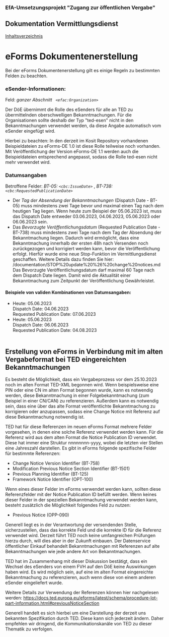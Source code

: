 ### EfA-Umsetzungsprojekt "Zugang zur öffentlichen Vergabe"
## Dokumentation Vermittlungsdienst
[Inhaltsverzeichnis](/documentation/documentation.md)
<br>

# eForms Dokumentenerstellung

Bei der eForms Dokumentenerstellung gilt es einige Regeln zu bestimmten Felden zu beachten.

### eSender-Informationen:

Feld: *ganzer Abschnitt ``` <efac:Organization>```*

Der DöE übernimmt die Rolle des eSenders für alle an TED zu übermittelnden oberschwelligen Bekanntmachungen. Für die Organisationen sollte deshalb der Typ "ted-esen" nicht in den Bekanntmachungen verwendet werden, da diese Angabe automatisch vom eSender eingefügt wird. 

Hierbei zu beachten: In den derzeit im Kosit Repository vorhandenen Beispieldateien zu eForms-DE 1.0 ist diese Rolle teilweise noch vorhanden. Mit Veröffentlichung der Version eForms-DE 1.1 werden auch die Beispieldateien entsprechend angepasst, sodass die Rolle ted-esen nicht mehr verwendet wird. 
<br>

### Datumsangaben

Betroffene Felder: *BT-05: ``` <cbc:IssueDate> ```* , *BT-738: ``` <cbc:RequestedPublicationDate>```*

- Der *Tag der Absendung der Bekanntmachungen* (Dispatch Date - BT-05) muss mindestens zwei Tage bevor und maximal einen Tag nach dem heutigen Tag liegen. Wenn heute zum Beispiel der 05.06.2023 ist, muss das Dispatch Date entweder 03.06.2023, 04.06.2023, 05.06.2023 oder 06.06.2023 sein. 
- Das *Bevorzugte Veröffentlichungsdatum* (Requested Publication Date - BT-738) muss mindestens zwei Tage nach dem Tag der Absendung der Bekanntmachung liegen. Dadurch wird ermöglicht, dass eine Bekanntmachung innerhalb der ersten 48h nach Versenden noch zurückgezogen und korrigiert werden kann, bevor die Veröffentlichung erfolgt. Hierfür wurde eine neue Stop-Funktion im Vermittlungsdienst geschaffen. Weitere Details dazu finden Sie hier: /documentation/STOP%20update%20%26%20change%20notices.md
Das Bevorzugte Veröffentlichungsdatum darf maximal 60 Tage nach dem Dispatch Date liegen. Damit wird die Aktualität einer Bekanntmachung zum Zeitpunkt der Veröffentlichung Gewährleistet.

#### Beispiele von validen Kombinationen von Datumsangaben:

- Heute: 05.06.2023 <br>
Dispatch Date: 04.06.2023<br>
Requested Publication Date: 07.06.2023<br>
- Heute: 05.06.2023<br>
Dispatch Date: 06.06.2023<br>
Requested Publication Date: 04.08.2023
<br><br>

## Erstellung von eForms in Verbindung mit im alten Vergabeformat bei TED eingereichten Bekanntmachungen

Es besteht die Möglichkeit, dass ein Vergabeprozess vor dem 25.10.2023 noch im alten Format TED-XML begonnen wird. Wenn beispielsweise eine PIN oder eine CN im alten Format begonnen wurde, kann es notwendig werden, diese Bekanntmachung in einer Folgebekanntmachung (zum Beispiel in einer CN/CAN) zu referenzieren. Außerdem kann es notwendig sein, dass eine über das alte Format veröffentlichte Bekanntmachung zu korrigieren oder anzupassen, sodass eine Change Notice mit Referenz auf diese Bekanntmachung notwendig ist. 

TED hat für diese Referenzen im neuen eForms Format mehrere Felder vorgesehen, in denen eine solche Referenz verwendet werden kann. Für die Referenz wird aus dem alten Format die Notice Publication ID verwendet. Diese hat immer eine Struktur nnnnnnnn-yyyy, wobei die letzten vier Stellen eine Jahreszahl darstellen. Es gibt in eForms folgende spezifische Felder für bestimmte Referenzen: 

- Change Notice Version Identifier (BT-758)
- Modification Previous Notice Section Identifier (BT-1501)
- Previous Planning Identifier (BT-125)
- Framework Notice Identifier (OPT-100)

Wenn eines dieser Felder im eForms verwendet werden kann, sollten diese Referenzfelder mit der Notice Publication ID befüllt werden. Wenn keines dieser Felder in der speziellen Bekanntmachung verwendet werden kann, besteht zusätzlich die Möglichkeit folgendes Feld zu nutzen:
- Previous Notice (OPP-090)

Generell liegt es in der Verantwortung der versendenden Stelle, sicherzustellen, dass das korrekte Feld und die korrekte ID für die Referenz verwendet wird. Derzeit führt TED noch keine umfangreichen Prüfungen hierzu durch, will dies aber in der Zukunft einbauen. Der Datenservice öffentlicher Einkauf behandelt Bekanntmachungen mit Referenzen auf alte Bekanntmachungen wie jede andere Art von Bekanntmachungen. 

TED hat im Zusammenhang mit dieser Diskussion bestätigt, dass ein Wechsel des eSenders von einem FVH auf den DöE keine Auswirkungen haben wird. Es wird möglich sein, auf eine im alten Format eingereichte Bekanntmachung zu referenzieren, auch wenn diese von einem anderen eSender eingeliefert wurde. 

Weitere Details zur Verwendung der Referenzen können hier nachgelesen werden: https://docs.ted.europa.eu/eforms/latest/schema/procedure-lot-part-information.html#previousNoticeSection

Generell handelt es sich hierbei um eine Darstellung der derzeit uns bekannten Spezifikation durch TED. Diese kann sich jederzeit ändern. Daher empfehlen wir dringend, die Kommunikationskanäle von TED zu dieser Thematik zu verfolgen. 
